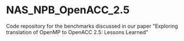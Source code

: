 # NAS_NPB_OpenACC_2.5

Code repository for the benchmarks discussed in our paper "Exploring translation of OpenMP to OpenACC 2.5: Lessons Learned"
